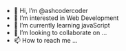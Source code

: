 - 👋 Hi, I’m @ashcodercoder
- 👀 I’m interested in Web Development
- 🌱 I’m currently learning javaScript
- 💞️ I’m looking to collaborate on ...
- 📫 How to reach me ...

<!---
ashcodercoder/ashcodercoder is a ✨ special ✨ repository because its `README.md` (this file) appears on your GitHub profile.
You can click the Preview link to take a look at your changes.
--->
